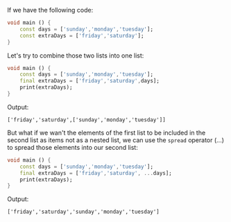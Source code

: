 If we have the following code:

```dart
void main () {
    const days = ['sunday','monday','tuesday'];
    const extraDays = ['friday','saturday'];
}
```

Let's try to combine those two lists into one list:

```dart
void main () {
    const days = ['sunday','monday','tuesday'];
    final extraDays = ['friday','saturday',days];
    print(extraDays);
}
```

Output:

```
['friday','saturday',['sunday','monday','tuesday']]
```

But what if we wan't the elements of the first list to be included in the second list as items not as a nested list, we can use the `spread` operator (...) to spread those elements into our second list:

```dart
void main () {
    const days = ['sunday','monday','tuesday'];
    final extraDays = ['friday','saturday', ...days];
    print(extraDays);
}
```

Output:

```
['friday','saturday','sunday','monday','tuesday']
```
